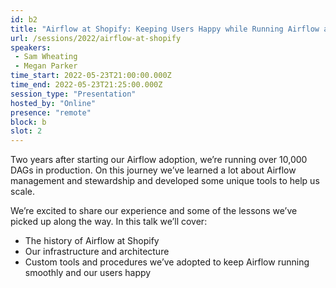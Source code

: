 ```yaml
---
id: b2
title: "Airflow at Shopify: Keeping Users Happy while Running Airflow at Scale"
url: /sessions/2022/airflow-at-shopify
speakers:
 - Sam Wheating
 - Megan Parker
time_start: 2022-05-23T21:00:00.000Z
time_end: 2022-05-23T21:25:00.000Z
session_type: "Presentation"
hosted_by: "Online"
presence: "remote"
block: b
slot: 2
---
```


Two years after starting our Airflow adoption, we’re running over 10,000 DAGs in production. On this journey we’ve learned a lot about Airflow management and stewardship and developed some unique tools to help us scale. 
 
We’re excited to share our experience and some of the lessons we’ve picked up along the way. In this talk we’ll cover:
  * The history of Airflow at Shopify 
  * Our infrastructure and architecture
  * Custom tools and procedures we’ve adopted to keep Airflow running smoothly and our users happy
